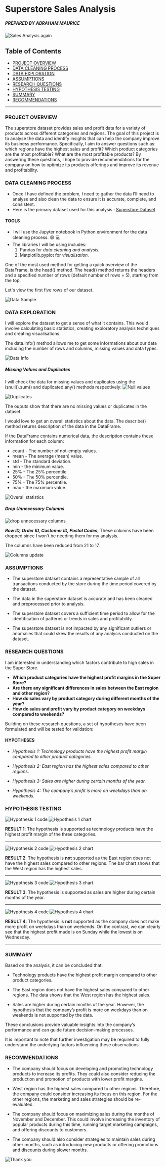 # Superstore Sales Analysis
##### *PREPARED BY ABRAHAM MAURICE* 

![Sales Analysis again](https://github.com/user-attachments/assets/dc17f806-3985-4f6e-8a51-9c2e6a3602bd)

## Table of Contents

- [PROJECT OVERVIEW](#project-overview)
- [DATA CLEANING PROCESS](#data-cleaning-process)
- [DATA EXPLORATION](#data-exploration)
- [ASSUMPTIONS](#assumptions)
- [RESEARCH QUESTIONS](#research-questions)
- [HYPOTHESIS TESTING](#hypothesis-testing)
- [SUMMARY](#summary)
- [RECOMMENDATIONS](#recommendations)

---

### PROJECT OVERVIEW 
The superstore dataset provides sales and profit data for a variety of products across different categories and regions. 
The goal of this project is to analyse the data and identify insights that can help the company improve its business performance. 
Specifically, I aim to answer questions such as: which regions have the highest sales and profit? Which product categories are the most profitable? What are the most profitable products? 
By answering these questions, I hope to provide recommendations for the company on how to optimize its products offerings and improve its revenue and profitability. 

### DATA CLEANING PROCESS
- Once I have defined the problem, I need to gather the data I’ll need to analyse and also clean the data to ensure it is accurate, complete, and consistent. 
- Here is the primary dataset used for this analysis : [Superstore Dataset](https://www.kaggle.com/datasets/vivek468/superstore-dataset-final)

 #### TOOLS 
- I will use the Jupyter notebook in Python environment for the data cleaning process. 😃 💻
- The libraries I will be using includes:
  1. Pandas for *data cleaning and analysis.*
  2. Matplotlib.pyplot for *visualisation.*

One of the most used method for getting a quick overview of the DataFrame, is the head() method. The head() method returns the headers and a specified number of rows (default number of rows = 5), starting from the top.

Let's view the first five rows of our dataset.

![Data Sample](https://github.com/user-attachments/assets/c1149692-f7f6-43d3-98ce-c9b761ebd74d)

### DATA EXPLORATION
I will explore the dataset to get a sense of what it contains.
This would involve calculating basic statistics, creating exploratory analysis techniques and creating visualisations.

The data.info() method allows me to get some informations about our data including the number of rows and columns, missing values and data types.

![Data Info](https://github.com/user-attachments/assets/f0c17e17-043c-46c3-873c-864a2e055491)

##### Missing Values and Duplicates
I will check the data for missing values and duplicates using the isnull().sum() and duplicated.any() methods respectively:
![Null values](https://github.com/user-attachments/assets/f0dcb32d-d343-4179-806b-00fab0db0e02)


![Duplicates](https://github.com/user-attachments/assets/1b63dd87-980b-4551-b578-fca9b3916768)

The ouputs show that there are no missing values or duplicates in the dataset. 

I would love to get an overall statistics about the data. The describe() method returns description of the data in the DataFrame.

If the DataFrame contains numerical data, the description contains these information for each column:

- count - The number of not-empty values.
- mean - The average (mean) value.
- std - The standard deviation.
- min - the minimum value.
- 25% - The 25% percentile.
- 50% - The 50% percentile.
- 75% - The 75% percentile.
- max - the maximum value.

![Overall statistics](https://github.com/user-attachments/assets/d59b276d-c53e-44b3-981f-7bce39033958)


##### Drop Unnecessary Columns
![drop unnecessary columns](https://github.com/user-attachments/assets/6f934855-ea6b-4f08-8f94-068f5aeb142c)

_**Row ID, Order ID, Customer ID, Postal Codes**_; These columns have been dropped since I won't be needing them for my analysis.

The columns have been reduced from 21 to 17.

![Columns update](https://github.com/user-attachments/assets/22efe098-72fa-477b-85d8-1f0aca5101c8)


### ASSUMPTIONS

- The superstore dataset contains a representative sample of all transactions conducted by the store during the time period covered by the dataset. 

- The data in the superstore dataset is accurate and has been cleaned and preprocessed prior to analysis. 

- The superstore dataset covers a sufficient time period to allow for the identification of patterns or trends in sales and profitability. 

- The superstore dataset is not impacted by any significant outliers or anomalies that could skew the results of any analysis conducted on the dataset. 

 
### RESEARCH QUESTIONS 
I am interested in understanding which factors contribute to high sales in the Super Store. 

- **Which product categories have the highest profit margins in the Super Store?**
- **Are there any significant differences in sales between the East region and other region?**
- **How do sales vary by product category during different months of the year?**
- **How do sales and profit vary by product category on weekdays compared to weekends?** 

Building on these research questions, a set of hypotheses have been formulated and will be tested for validation: 

#### HYPOTHESES 

- _Hypothesis 1: Technology products have the highest profit margin compared to other product categories._

- _Hypothesis 2: East region has the highest sales compared to other regions._ 

- _Hypothesis 3: Sales are higher during certain months of the year._

- _Hypothesis 4: The company’s profit is more on weekdays than on weekends._

### HYPOTHESIS TESTING
![Hypothesis 1 code](https://github.com/user-attachments/assets/4377cef1-0eab-4225-b214-87d417f855f9)
![Hypothesis 1 chart](https://github.com/user-attachments/assets/a9785463-31d7-4fcd-b7fe-219f2b425072)

**RESULT 1**: The hypothesis is supported as technology products have the highest profit margin of the three categories. 

---

![Hypothesis 2 code](https://github.com/user-attachments/assets/8805b830-bdda-4f49-98b8-eacb629a155e)
![Hypothesis 2 chart](https://github.com/user-attachments/assets/051cb950-00ee-472a-8fe5-e14e12c0c997)

**RESULT 2**: The hypothesis is **not** supported as the East region does not have the highest sales compared to other regions. 
The bar chart shows that the West region has the highest sales. 

---

![Hypothesis 3 code](https://github.com/user-attachments/assets/63e5b204-43ad-43d3-9aee-83f8a74ae5c4)
![Hypothesis 3 chart](https://github.com/user-attachments/assets/ec1c532b-fa1d-42c6-a160-d192d6e3567c)

**RESULT 3**: The hypothesis is supported as sales are higher during certain months of the year.

---

![Hypothesis 4 code](https://github.com/user-attachments/assets/4e2a1cec-3c46-413c-ae3f-cdf3ed77b148)
![Hypothesis 4 chart](https://github.com/user-attachments/assets/972856bd-e4ce-4b71-9baa-59cc2b7f7068)

**RESULT 4**: The hypothesis is **not** supported as the company does not make more profit on weekdays than on weekends. On the contrast, we can clearly see that the highest profit made is on Sunday while the lowest is on Wednesday.

---


### SUMMARY 
Based on the analysis, it can be concluded that: 

- Technology products have the highest profit margin compared to other product categories. 

- The East region does not have the highest sales compared to other regions. The data shows that the West region has the highest sales. 

- Sales are higher during certain months of the year. However, the hypothesis that the company’s profit is more on weekdays than on weekends is not supported by the data. 

These conclusions provide valuable insights into the company’s performance and can guide future decision-making processes. 

It is important to note that further investigation may be required to fully understand the underlying factors influencing these observations. 

 
### RECOMMENDATIONS 

- The company should focus on developing and promoting technology products to increase its profits. They could also consider reducing the production and promotion of products with lower profit margins. 

- West region has the highest sales compared to other regions. Therefore, the company could consider increasing its focus on this region. For the other regions, the marketing and sales strategies should be re-evaluated. 

- The company should focus on maximizing sales during the months of November and December. This could involve increasing the inventory of popular products during this time, running target marketing campaigns, and offering discounts to customers. 

- The company should also consider strategies to maintain sales during other months, such as introducing new products or offering promotions and discounts during slower months. 

 
![Thank you](https://github.com/user-attachments/assets/bd1f7839-a002-4e31-a0eb-15de1350f284)
